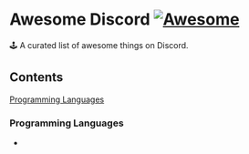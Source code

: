 # Awesome Discord [![Awesome](https://awesome.re/badge.svg)](https://awesome.re)
🕹 A curated list of awesome things on Discord.




## Contents

[Programming Languages](#programming-languages)



### Programming Languages

- 
